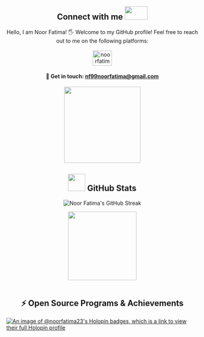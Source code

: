 
<h2 align="center">Connect with me <img src='https://raw.githubusercontent.com/ShahriarShafin/ShahriarShafin/main/Assets/handshake.gif' width="60px" height="35"></h2>       

<p align="center">
    Hello, I am Noor Fatima! 🖐️ Welcome to my GitHub profile! Feel free to reach out to me on the following platforms: <br><br>
    <a href="https://www.linkedin.com/in/noor-fatima21" target="blank"><img align="center" src="https://raw.githubusercontent.com/rahuldkjain/github-profile-readme-generator/master/src/images/icons/Social/linked-in-alt.svg" alt="noorfatima" height="40" width="50" /></a>
</p>
<h4 align="center"> 📩 Get in touch: <a href="mailto:nf99noorfatima@gmail.com">nf99noorfatima@gmail.com</a> </h4>

<!-- View count -->
<p align="center"> <img width="200px" src="https://komarev.com/ghpvc/?username=noorfatima&&style=for-the-badge" /> </p>

<!-- GitHub Stats -->
<h2 align="center"><img src="https://github.com/Anmol-Baranwal/Cool-GIFs-For-GitHub/assets/74038190/0b335028-1d3d-4ee5-b5b3-a373d499be7e" width="45"> GitHub Stats </h2>
<div align="center" width="50%">
    <p><img align="center" src="https://github-readme-streak-stats.herokuapp.com/?user=NoorFatima-developer&theme=dark&fire=FF5E5E&ring=FFB380&currStreakNum=FF5E5E" alt="Noor Fatima's GitHub Streak" /></p>
</div>

<div align="center">
    <img height="180em" src="https://github-profile-summary-cards.vercel.app/api/cards/profile-details?username=NoorFatima-developer&theme=github_dark" />
</div>
<br>

<h2 align="center"> ⚡ Open Source Programs & Achievements </h2>    

<!-- Holopin Badges -->
[![An image of @noorfatima23's Holopin badges, which is a link to view their full Holopin profile](https://holopin.me/noorfatima23)](https://holopin.io/@noorfatima23)

